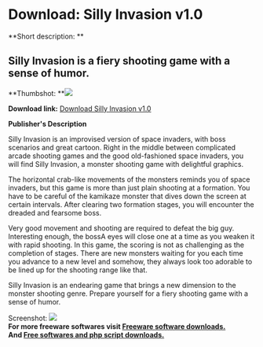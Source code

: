 # Download: Silly Invasion v1.0

**Short description: **

## Silly Invasion is a fiery shooting game with a sense of humor.

  
**Thumbshot: **![](http://www.freewarefiles.com/screenshot/sillyinvasion_md.jpg)   
  
**Download link:** [Download Silly Invasion v1.0](http://freesoftwares.boysofts.com/Silly-Invasion-V_program_25500.html)  
  

**Publisher's Description**  
  

Silly Invasion is an improvised version of space invaders, with boss scenarios
and great cartoon. Right in the middle between complicated arcade shooting
games and the good old-fashioned space invaders, you will find Silly Invasion,
a monster shooting game with delightful graphics.

The horizontal crab-like movements of the monsters reminds you of space
invaders, but this game is more than just plain shooting at a formation. You
have to be careful of the kamikaze monster that dives down the screen at
certain intervals. After clearing two formation stages, you will encounter the
dreaded and fearsome boss.

Very good movement and shooting are required to defeat the big guy.
Interesting enough, the bossA eyes will close one at a time as you weaken it
with rapid shooting. In this game, the scoring is not as challenging as the
completion of stages. There are new monsters waiting for you each time you
advance to a new level and somehow, they always look too adorable to be lined
up for the shooting range like that.

Silly Invasion is an endearing game that brings a new dimension to the monster
shooting genre. Prepare yourself for a fiery shooting game with a sense of
humor.

  
  
Screenshot: ![](http://www.freewarefiles.com/screenshot/sillyinvasion.jpg)  
**For more freeware softwares visit [Freeware software downloads.](http://freesoftwares.boysofts.com/)**   
**And [Free softwares and php script downloads.](http://www.boysofts.com/)**

